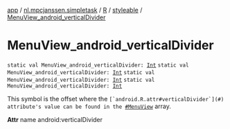 [app](../../../index.md) / [nl.mpcjanssen.simpletask](../../index.md) / [R](../index.md) / [styleable](index.md) / [MenuView_android_verticalDivider](.)

# MenuView_android_verticalDivider

`static val MenuView_android_verticalDivider: `[`Int`](https://kotlinlang.org/api/latest/jvm/stdlib/kotlin/-int/index.html)
`static val MenuView_android_verticalDivider: `[`Int`](https://kotlinlang.org/api/latest/jvm/stdlib/kotlin/-int/index.html)
`static val MenuView_android_verticalDivider: `[`Int`](https://kotlinlang.org/api/latest/jvm/stdlib/kotlin/-int/index.html)
`static val MenuView_android_verticalDivider: `[`Int`](https://kotlinlang.org/api/latest/jvm/stdlib/kotlin/-int/index.html)

This symbol is the offset where the ``[`android.R.attr#verticalDivider`](#) attribute's value can be found in the ``[`#MenuView`](-menu-view.md) array.

**Attr**
name android:verticalDivider

